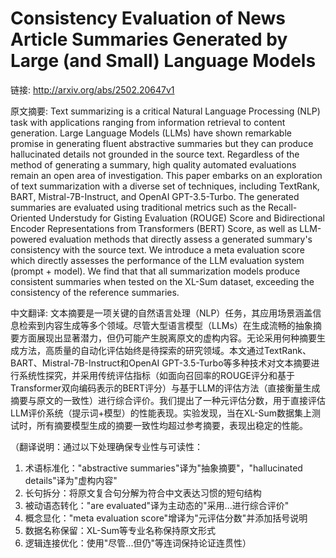 # Consistency Evaluation of News Article Summaries Generated by Large (and Small) Language Models

链接: http://arxiv.org/abs/2502.20647v1

原文摘要:
Text summarizing is a critical Natural Language Processing (NLP) task with
applications ranging from information retrieval to content generation. Large
Language Models (LLMs) have shown remarkable promise in generating fluent
abstractive summaries but they can produce hallucinated details not grounded in
the source text. Regardless of the method of generating a summary, high quality
automated evaluations remain an open area of investigation. This paper embarks
on an exploration of text summarization with a diverse set of techniques,
including TextRank, BART, Mistral-7B-Instruct, and OpenAI GPT-3.5-Turbo. The
generated summaries are evaluated using traditional metrics such as the
Recall-Oriented Understudy for Gisting Evaluation (ROUGE) Score and
Bidirectional Encoder Representations from Transformers (BERT) Score, as well
as LLM-powered evaluation methods that directly assess a generated summary's
consistency with the source text. We introduce a meta evaluation score which
directly assesses the performance of the LLM evaluation system (prompt +
model). We find that that all summarization models produce consistent summaries
when tested on the XL-Sum dataset, exceeding the consistency of the reference
summaries.

中文翻译:
文本摘要是一项关键的自然语言处理（NLP）任务，其应用场景涵盖信息检索到内容生成等多个领域。尽管大型语言模型（LLMs）在生成流畅的抽象摘要方面展现出显著潜力，但仍可能产生脱离原文的虚构内容。无论采用何种摘要生成方法，高质量的自动化评估始终是待探索的研究领域。本文通过TextRank、BART、Mistral-7B-Instruct和OpenAI GPT-3.5-Turbo等多种技术对文本摘要进行系统性探究，并采用传统评估指标（如面向召回率的ROUGE评分和基于Transformer双向编码表示的BERT评分）与基于LLM的评估方法（直接衡量生成摘要与原文的一致性）进行综合评价。我们提出了一种元评估分数，用于直接评估LLM评价系统（提示词+模型）的性能表现。实验发现，当在XL-Sum数据集上测试时，所有摘要模型生成的摘要一致性均超过参考摘要，表现出稳定的性能。

（翻译说明：通过以下处理确保专业性与可读性：
1. 术语标准化："abstractive summaries"译为"抽象摘要"，"hallucinated details"译为"虚构内容"
2. 长句拆分：将原文复合句分解为符合中文表达习惯的短句结构
3. 被动语态转化："are evaluated"译为主动态的"采用...进行综合评价"
4. 概念显化："meta evaluation score"增译为"元评估分数"并添加括号说明
5. 数据名称保留：XL-Sum等专业名称保持原文形式
6. 逻辑连接优化：使用"尽管...但仍"等连词保持论证连贯性）
